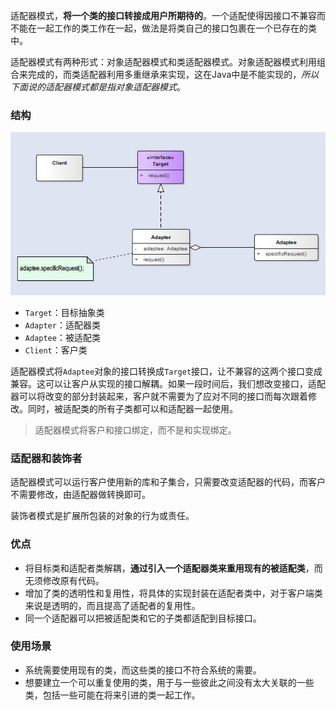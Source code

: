 
适配器模式，**将一个类的接口转接成用户所期待的**。一个适配使得因接口不兼容而不能在一起工作的类工作在一起，做法是将类自己的接口包裹在一个已存在的类中。

<!--more-->

适配器模式有两种形式：对象适配器模式和类适配器模式。对象适配器模式利用组合来完成的，而类适配器利用多重继承来实现，这在Java中是不能实现的，*所以下面说的适配器模式都是指对象适配器模式*。

### 结构

![](pattern-adapter.jpg)

  - `Target`：目标抽象类
  - `Adapter`：适配器类
  - `Adaptee`：被适配类
  - `Client`：客户类

适配器模式将`Adaptee`对象的接口转换成`Target`接口，让不兼容的这两个接口变成兼容。这可以让客户从实现的接口解耦。如果一段时间后，我们想改变接口，适配器可以将改变的部分封装起来，客户就不需要为了应对不同的接口而每次跟着修改。同时，被适配类的所有子类都可以和适配器一起使用。

>适配器模式将客户和接口绑定，而不是和实现绑定。

### 适配器和装饰者

适配器模式可以运行客户使用新的库和子集合，只需要改变适配器的代码，而客户不需要修改，由适配器做转换即可。

装饰者模式是扩展所包装的对象的行为或责任。

### 优点
  - 将目标类和适配者类解耦，**通过引入一个适配器类来重用现有的被适配类**，而无须修改原有代码。
  - 增加了类的透明性和复用性，将具体的实现封装在适配者类中，对于客户端类来说是透明的，而且提高了适配者的复用性。
  - 同一个适配器可以把被适配类和它的子类都适配到目标接口。

### 使用场景

  - 系统需要使用现有的类，而这些类的接口不符合系统的需要。
  - 想要建立一个可以重复使用的类，用于与一些彼此之间没有太大关联的一些类，包括一些可能在将来引进的类一起工作。
